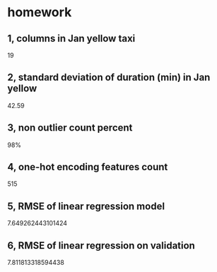 # homework

## 1, columns in Jan yellow taxi   
19
## 2, standard deviation of duration (min) in Jan yellow
42.59
## 3, non outlier count percent
98%
## 4, one-hot encoding features count
515
## 5, RMSE of linear regression model
7.649262443101424
## 6, RMSE of linear regression on validation
7.811813318594438
